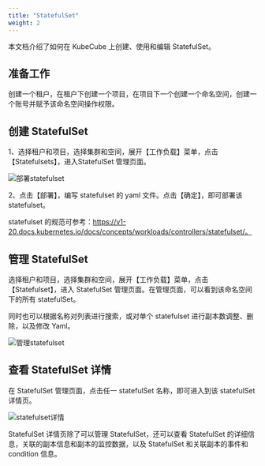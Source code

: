 ```yaml
---
title: "StatefulSet"
weight: 2
---
```


本文档介绍了如何在 KubeCube 上创建、使用和编辑 StatefulSet。

## 准备工作

创建一个租户，在租户下创建一个项目，在项目下一个创建一个命名空间，创建一个账号并赋予该命名空间操作权限。

## 创建 StatefulSet

1、选择租户和项目，选择集群和空间，展开【工作负载】菜单，点击【Statefulsets】，进入StatefulSet 管理页面。

![部署statefulset](/imgs/产品使用指南/K8s资源管理/工作负载管理/StatefulSet/部署statefulset.png)

2、点击【部署】，编写 statefulset  的 yaml 文件。点击【确定】，即可部署该 statefulset。

statefulset 的规范可参考：https://v1-20.docs.kubernetes.io/docs/concepts/workloads/controllers/statefulset/。

## 管理 StatefulSet

选择租户和项目，选择集群和空间，展开【工作负载】菜单，点击【Statefulset】，进入 StatefulSet 管理页面。在管理页面，可以看到该命名空间下的所有 statefulSet。

同时也可以根据名称对列表进行搜索，或对单个 statefulset 进行副本数调整、删除，以及修改 Yaml。

![管理statefulset](/imgs/产品使用指南/K8s资源管理/工作负载管理/StatefulSet/管理statefulset.png)

## 查看 StatefulSet 详情

在 StatefulSet 管理页面，点击任一 statefulSet 名称，即可进入到该 statefulSet 详情页。

![statefulset详情](/imgs/产品使用指南/K8s资源管理/工作负载管理/StatefulSet/statefulset详情.png)

StatefulSet 详情页除了可以管理 StatefulSet，还可以查看 StatefulSet 的详细信息，关联的副本信息和副本的监控数据，以及  StatefulSet 和关联副本的事件和 condition 信息。